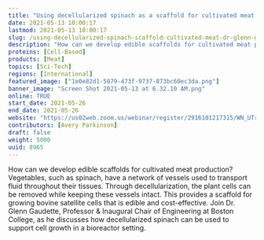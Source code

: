 ```yaml
---
title: "Using decellularized spinach as a scaffold for cultivated meat with Dr. Glenn Gaudette"
date: 2021-05-13 10:00:17
lastmod: 2021-05-13 10:00:17
slug: /using-decellularized-spinach-scaffold-cultivated-meat-dr-glenn-gaudette
description: "How can we develop edible scaffolds for cultivated meat production? Vegetables, such as spinach, have a network of vessels used to transport fluid throughout their tissues. Through decellularization, the plant cells can be removed while keeping these vessels intact. This provides a scaffold for growing bovine satellite cells that is edible and cost-effective. Join Dr. Glenn Gaudette, Professor & Inaugural Chair of Engineering at Boston College, as he discusses how decellularized spinach can be used to support cell growth in a bioreactor setting."
proteins: [Cell-Based]
products: [Meat]
topics: [Sci-Tech]
regions: [International]
featured_image: ["1e0e82d1-5079-473f-9737-873bc60ec3da.png"]
banner_image: "Screen Shot 2021-05-13 at 6.32.10 AM.png"
online: TRUE
start_date: 2021-05-26
end_date: 2021-05-26
website: "https://us02web.zoom.us/webinar/register/2916101217315/WN_UTrLllq8Rsep2_bNxxqYtw"
contributors: [Avery Parkinson]
draft: false
weight: 5000
uuid: 8965
---
```

<p>How can we develop edible scaffolds for cultivated meat production? Vegetables, such as spinach, have a network of vessels used to transport fluid throughout their tissues. Through decellularization, the plant cells can be removed while keeping these vessels intact. This provides a scaffold for growing bovine satellite cells that is edible and cost-effective. Join Dr. Glenn Gaudette, Professor & Inaugural Chair of Engineering at Boston College, as he discusses how decellularized spinach can be used to support cell growth in a bioreactor setting.</p>
